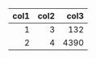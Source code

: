 |   col1 |   col2 |   col3 |
|-------:|-------:|-------:|
|      1 |      3 |    132 |
|      2 |      4 |   4390 |